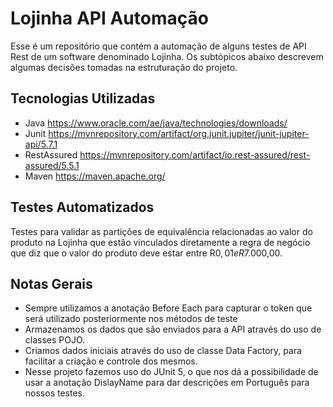# Lojinha API Automação
Esse é um repositório que contém a automação de alguns testes de API Rest de
um software denominado Lojinha. Os subtópicos abaixo descrevem algumas decisões tomadas na estruturação do projeto.

## Tecnologias Utilizadas

- Java
  https://www.oracle.com/ae/java/technologies/downloads/
- Junit
  https://mvnrepository.com/artifact/org.junit.jupiter/junit-jupiter-api/5.7.1
- RestAssured
  https://mvnrepository.com/artifact/io.rest-assured/rest-assured/5.5.1
- Maven
  https://maven.apache.org/

## Testes Automatizados
Testes para validar as partições de equivalência relacionadas ao valor do produto na Lojinha que estão vinculados diretamente a regra de negócio que diz que o valor do produto deve estar entre R$0,01 e R$7.000,00.

## Notas Gerais

- Sempre utilizamos a anotação Before Each para capturar o token que será utilizado posteriormente nos métodos de teste
- Armazenamos os dados que são enviados para a API através do uso de classes POJO.
- Criamos dados iniciais através do uso de classe Data Factory, para facilitar a criação e controle dos mesmos.
- Nesse projeto fazemos uso do JUnit 5, o que nos dá a possibilidade de usar a anotação  DislayName para dar descrições em Português para nossos testes.